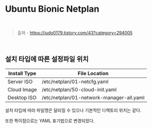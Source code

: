# Ubuntu Bionic Netplan

<br/>

> 출처 - https://judo0179.tistory.com/43?category=294005

<br/>

## 설치 타입에 따른 설정파일 위치

| Install Type | File Location                            |
| ------------ | ---------------------------------------- |
| Server ISO   | /etc/netplan/01-netcfg.yaml              |
| Cloud Image  | /etc/netplan/50-cloud-init.yaml          |
| Desktop ISO  | /etc/netplan/01-network-manager-all.yaml |

설치 타입에 따라 파일명은 달라질 수 있으나 기본적인 디렉토리 위치는 같다.

또한 특이점으로는 YAML 표기법으로 변경되었다.
